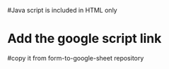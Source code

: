 #Java script is included in HTML only
# Add the google script link 

#copy it from form-to-google-sheet repository 

